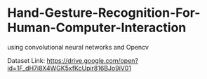 # Hand-Gesture-Recognition-For-Human-Computer-Interaction
using convolutional  neural networks and Opencv

Dataset Link:
https://drive.google.com/open?id=1F_dH7i8X4WGK5xfKcUpir816BJo9iV01
